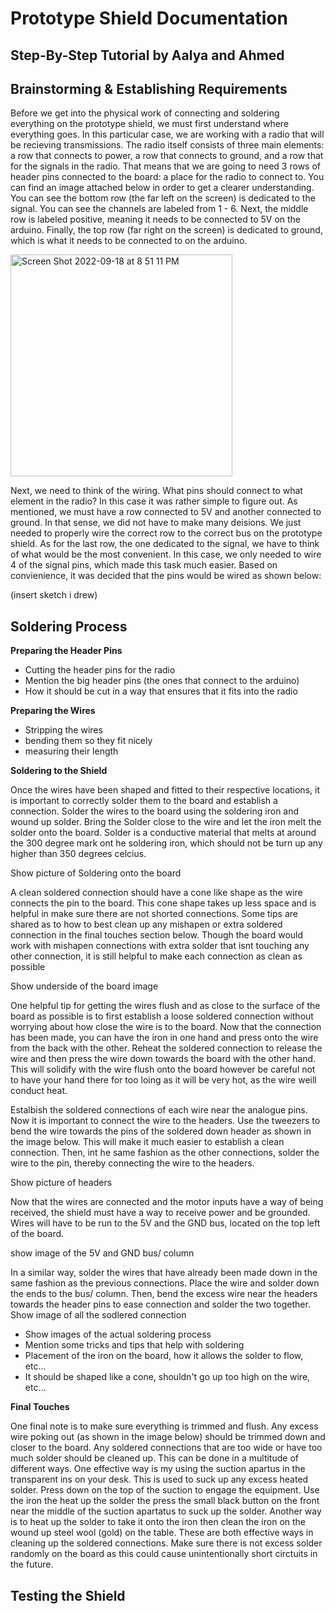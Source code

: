 # Prototype Shield Documentation

## Step-By-Step Tutorial by Aalya and Ahmed

## Brainstorming & Establishing Requirements

Before we get into the physical work of connecting and soldering everything on the prototype shield, we must first understand where everything goes. In this particular case, we are working with a radio that will be recieving transmissions. The radio itself consists of three main elements: a row that connects to power, a row that connects to ground, and a row that for the signals in the radio. That means that we are going to need 3 rows of header pins connected to the board: a place for the radio to connect to. You can find an image attached below in order to get a clearer understanding. You can see the bottom row (the far left on the screen) is dedicated to the signal. You can see the channels are labeled from 1 - 6. Next, the middle row is labeled positive, meaning it needs to be connected to 5V on the arduino. Finally, the top row (far right on the screen) is dedicated to ground, which is what it needs to be connected to on the arduino. 

<img width="355" alt="Screen Shot 2022-09-18 at 8 51 11 PM" src="https://user-images.githubusercontent.com/70956039/190919188-da48097f-de2b-496c-bf5a-d9bd88e72865.png">


Next, we need to think of the wiring. What pins should connect to what element in the radio? In this case it was rather simple to figure out. As mentioned, we must have a row connected to 5V and another connected to ground. In that sense, we did not have to make many deisions. We just needed to properly wire the correct row to the correct bus on the prototype shield. As for the last row, the one dedicated to the signal, we have to think of what would be the most convenient. In this case, we only needed to wire 4 of the signal pins, which made this task much easier. Based on convienience, it was decided that the pins would be wired as shown below:

(insert sketch i drew)

## Soldering Process

**Preparing the Header Pins**

- Cutting the header pins for the radio
- Mention the big header pins (the ones that connect to the arduino)
- How it should be cut in a way that ensures that it fits into the radio

**Preparing the Wires**

- Stripping the wires
- bending them so they fit nicely
- measuring their length

**Soldering to the Shield**

Once the wires have been shaped and fitted to their respective locations, it is important to correctly solder them to the board and establish a connection. Solder the wires to the board using the soldering iron and wound up solder. Bring the Solder close to the wire and let the iron melt the solder onto the board. Solder is a conductive material that melts at around the 300 degree mark ont he soldering iron, which should not be turn up any higher than 350 degrees celcius. 

Show picture of Soldering onto the board

A clean soldered connection should have a cone like shape as the wire connects the pin to the board. This cone shape takes up less space and is helpful in make sure there are not shorted connections. Some tips are shared as to how to best clean up any mishapen or extra soldered connection in the final touches section below. Though the board would work with mishapen connections with extra solder that isnt touching any other connection, it is still helpful to make each connection as clean as possible

Show underside of the board image

One helpful tip for getting the wires flush and as close to the surface of the board as possible is to first establish a loose soldered connection without worrying about how close the wire is to the board. Now that the connection has been made, you can have the iron in one hand and press onto the wire from the back with the other. Reheat the soldered connection to release the wire and then press the wire down towards the board with the other hand. This will solidify with the wire flush onto the board however be careful not to have your hand there for too loing as it will be very hot, as the wire weill conduct heat.

Estalbish the soldered connections of each wire near the analogue pins. Now it is important to connect the wire to the headers. Use the tweezers to bend the wire towards the pins of the soldered down header as shown in the image below. This will make it much easier to establish a clean connection. Then, int he same fashion as the other connections, solder the wire to the pin, thereby connecting the wire to the headers.

Show picture of headers

Now that the wires are connected and the motor inputs have a way of being received, the shield must have a way to receive power and be grounded. Wires will have to be run to the 5V and the GND bus, located on the top left of the board.

show image of the 5V and GND bus/ column

In a similar way, solder the wires that have already been made down in the same fashion as the previous connections. Place the wire and solder down the ends to the bus/ column. Then, bend the excess wire near the headers towards the header pins to ease connection and solder the two together. 
Show image of all the sodlered connection


- Show images of the actual soldering process
- Mention some tricks and tips that help with soldering
- Placement of the iron on the board, how it allows the solder to flow, etc...
- It should be shaped like a cone, shouldn't go up too high on the wire, etc...

**Final Touches**

One final note is to make sure everything is trimmed and flush. Any excess wire poking out (as shown in the image below) should be trimmed down and closer to the board. Any soldered connections that are too wide or have too much solder should be cleaned up. This can be done in a multitude of different ways. One effective way is my using the suction apartus in the transparent ins on your desk. This is used to suck up any excess heated solder. Press down on the top of the suction to engage the equipment. Use the iron the heat up the solder the press the small black button on the front near the middle of the suction apartatus to suck up the solder. Another way is to heat up the solder to take it onto the iron then clean the iron on the wound up steel wool (gold) on the table. These are both effective ways in cleaning up the soldered connections. Make sure there is not excess solder randomly on the board as this could cause unintentionally short circtuits in the future.


## Testing the Shield
